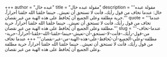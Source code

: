 +++
author = "عبده خال"
title = "مقولة عبده خال"
description = '''مقولة عبده خال: عندما تخاف من قول رأيك، فأنت لا تستحق أن تعيش.. حينما خلقنا الله خلقنا أحراراً، حرية مطلقة وعلى الجميع أن يُحافظ على هذه الهبة من غير نقصان.'''
quote = '''عندما تخاف من قول رأيك، فأنت لا تستحق أن تعيش.. حينما خلقنا الله خلقنا أحراراً، حرية مطلقة وعلى الجميع أن يُحافظ على هذه الهبة من غير نقصان.'''
slug = '''عندما-تخاف-من-قول-رأيك،-فأنت-لا-تستحق-أن-تعيش-حينما-خلقنا-الله-خلقنا-أحراراً،-حرية-مطلقة-وعلى-الجميع-أن-يُحافظ-على-هذه-الهبة-من-غير-نقصان'''
+++
عندما تخاف من قول رأيك، فأنت لا تستحق أن تعيش.. حينما خلقنا الله خلقنا أحراراً، حرية مطلقة وعلى الجميع أن يُحافظ على هذه الهبة من غير نقصان.
